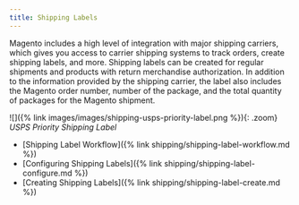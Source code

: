 ```yaml
---
title: Shipping Labels
---
```


Magento includes a high level of integration with major shipping carriers, which gives you access to carrier shipping systems to track orders, create shipping labels, and more. Shipping labels can be created for regular shipments and products with return merchandise authorization. In addition to the information provided by the shipping carrier, the label also includes the Magento order number, number of the package, and the total quantity of packages for the Magento shipment.

![]({% link images/images/shipping-usps-priority-label.png %}){: .zoom}
_USPS Priority Shipping Label_

- [Shipping Label Workflow]({% link shipping/shipping-label-workflow.md %})
- [Configuring Shipping Labels]({% link shipping/shipping-label-configure.md %})
- [Creating Shipping Labels]({% link shipping/shipping-label-create.md %})
